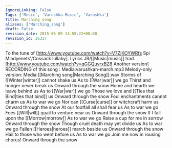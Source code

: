 ```yaml
---
IgnoreLinking: False
Tags: ['Music', 'Varushka-Music', 'Varushka']
Title: Marching song
aliases: ['Marching_song']
draft: False
revision_date: 2015-06-09 14:58:22+00:00
revision_id: 36317
---
```


To the tune of [http://www.youtube.com/watch?v=V7ZjKOYWRfs Spi Mladyenets'/Cossack lullaby]. Lyrics JR/[[Music|music]] trad.
[http://www.youtube.com/watch?v=qGGQuvrxBZ8 Another version]
RECORDING of this song : Media:varushkan-march.mp3
Melody-only version: Media:[[Marching song|Marching Song]].wav
Storms of [[Winter|winter]] cannot shake us
As to [[War|war]] we go
Thirst and hunger never break us
Onward through the snow 
Home and hearth we leave behind us
As to [[War|war]] we go
Those we love and [[Ties that Bind|ties that bind]] us
Onward through the snow
Foul enchantments cannot charm us
As to war we go
Nor can [[Curse|curse]] or witchcraft harm us
Onward through the snow
At our footfall all shall fear us
As to war we go
Foes [[Will|will]] quail to venture near us
Onward through the snow
If I fall upon the [[Morrow|morrow]]
As to war we go
Raise a cup for me in sorrow
Onward through the snow
Though cruel death may yet divide us
As to war we go
Fallen [[Heroes|heroes]] march beside us
Onward through the snow
Hail to those who went before us
As to war we go
Join me now in rousing chorus!
Onward through the snow